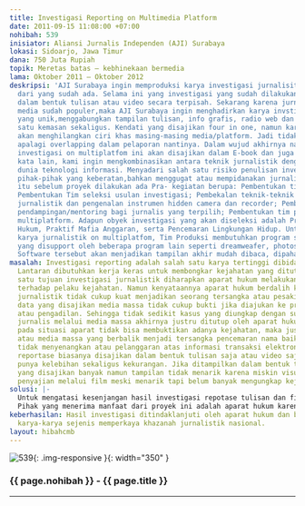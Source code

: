 ```yaml
---
title: Investigasi Reporting on Multimedia Platform
date: 2011-09-15 11:08:00 +07:00
nohibah: 539
inisiator: Aliansi Jurnalis Independen (AJI) Surabaya
lokasi: Sidoarjo, Jawa Timur
dana: 750 Juta Rupiah
topik: Meretas batas – kebhinekaan bermedia
lama: Oktober 2011 – Oktober 2012
deskripsi: 'AJI Surabaya ingin memproduksi karya investigasi jurnalisitik yang berbeda
  dari yang sudah ada. Selama ini yang investigasi yang sudah dilakukan ditampilkan
  dalam bentuk tulisan atau video secara terpisah. Sekarang karena jurnalisme new
  media sudah populer,maka AJI Surabaya ingin menghadirkan karya invstigasi jurnalistik
  yang unik,menggabungkan tampilan tulisan, info grafis, radio web dan video dalam
  satu kemasan sekaligus. Kendati yang disajikan four in one, namun karya ini tidak
  akan menghilangkan ciri khas masing-masing media/platform. Jadi tidak akan ada pengulangan
  apalagi overlapping dalam pelaporan nantinya. Dalam wujud akhirnya nanti, laporan
  investigasi on multiplatfom ini akan disajikan dalam E-book dan juga website. Dengan
  kata lain, kami ingin mengkombinasikan antara teknik jurnalistik dengan kemajuan
  dunia teknologi informasi. Menyadari salah satu risiko penulisan investigasi ada
  pihak-pihak yang keberatan,bahkan menggugat atau mempidanakan jurnalis. Oleh karena
  itu sebelum proyek dilakukan ada Pra- kegiatan berupa: Pembentukan tim advokasi;
  Pembentukan Tim seleksi usulan investigasi; Pembekalan teknik-teknik investigasi
  jurnalistik dan pengenalan instrumen hidden camera dan recorder; Pembentukan tim
  pendampingan/mentoring bagi jurnalis yang terpilih; Pembentukan tim produksi media
  multiplatform. Adapun obyek investigasi yang akan diseleksi adalah Praktik Mafia
  Hukum, Praktif Mafia Anggaran, serta Pencemaran Lingkungan Hidup. Untuk membuat
  karya jurnalistik on multiplatfom, Tim Produksi membutuhkan program software macromediaflash
  yang disupport oleh beberapa program lain seperti dreamweafer, photoshop serta primiere.
  Software tersebut akan menjadikan tampilan akhir mudah dibaca, dipahami dan atraktif.'
masalah: Investigasi reporting adalah salah satu karya tertinggi dibidang jurnalistik.
  Lantaran dibutuhkan kerja keras untuk membongkar kejahatan yang ditutupi. Salah
  satu tujuan investigasi jurnalistik diharapkan aparat hukum melakukan tindakan tegas
  terhadap pelaku kejahatan. Namun kenyataannya aparat hukum berdalih karya investigasi
  jurnalistik tidak cukup kuat menjadikan seorang tersangka atau pesakitan. Faktornya
  data yang disajikan media massa tidak cukup bukti jika diajukan ke proses penyidikan
  atau pengadilan. Sehingga tidak sedikit kasus yang diungkap dengan susah payah oleh
  jurnalis melalui media massa akhirnya justru ditutup oleh aparat hukum.  Celakanya,
  pada situasi aparat tidak bisa membuktikan adanya kejahatan, maka justru penulis
  atau media massa yang berbalik menjadi tersangka pencemaran nama baik, perbuatan
  tidak menyenangkan atau pelanggaran atas informasi transaksi elektronik (ITE). Investigasi
  reportase biasanya disajikan dalam bentuk tulisan saja atau video saja. Masing-masing
  punya kelebihan sekaligus kekurangan. Jika ditampilkan dalam bentuk tulisan, informasi
  yang disajikan banyak namun tampilan tidak menarik karena miskin visualisasi. Sebaliknya,
  penyajian melalui film meski menarik tapi belum banyak mengungkap kejahatan konspirasi.
solusi: |-
  Untuk mengatasi kesenjangan hasil investigasi repotase tulisan dan film maka memproduksi investigasi reportase yang ditampilkan secara multiplatform sekaligus. Membekali jurnalis dengan instrumen berteknologi untuk melakukan pengambilan gambar atau suara secara tersembunyi dan kemudian dijadikan sebagai alat bukti menjerat pelaku kejaahtan. Untuk mengantisipasi gugatan hukum oleh pihak-pihak yang merasa dirugikan atas karya investigasi jurnalistik itu maka dibentuk tim advokasi dan mentor.
  Pihak yang menerima manfaat dari proyek ini adalah aparat hukum karena memperoleh informasi kejahatan yang komprehensif dan bisa dijadikan bukti awal yang cukup untuk melakukan tindakan hukyum yang tegas bagi pelaku kejahatan. Masyarakat juga mendapatkan manfaat karena bisa meikmati informasi penting sekaligus sajian yang unik dan dapat memberi inspirasi tentang media massa multi platfrom.
keberhasilan: Hasil investigasi ditindaklanjuti oleh aparat hukum dan bermunculan
  karya-karya sejenis memperkaya khazanah jurnalistik nasional.
layout: hibahcmb
---
```


![539](/static/img/hibahcmb/539.png){: .img-responsive }{: width="350" }

### {{ page.nohibah }} - {{ page.title }}

---
